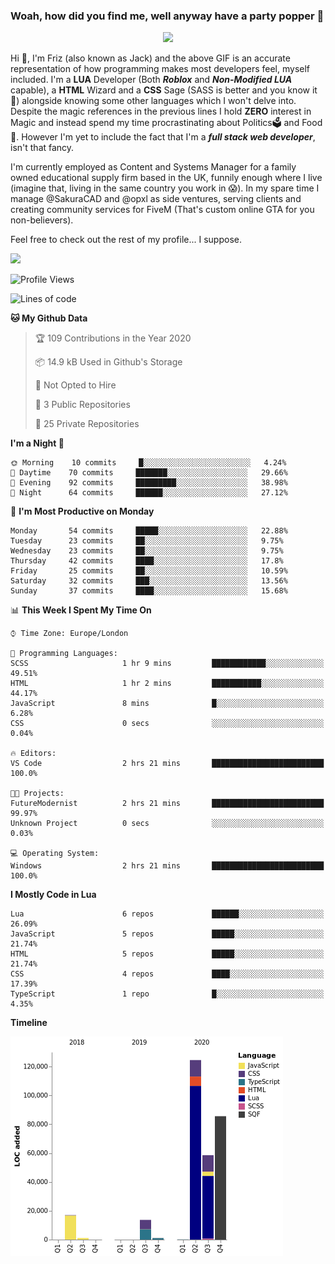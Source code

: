 ### Woah, how did you find me, well anyway have a party popper 🎉

<p align="center">
  <img  src="https://66.media.tumblr.com/d2766024a15e8c140bf20f314664eed2/d1615166bf58615c-d8/s400x600/aabc473a64edc43599d5345fd1e9e792d66ecc48.gifv">
</p>

Hi :wave:, I'm Friz (also known as Jack) and the above GIF is an accurate representation of how programming makes most developers feel, myself included. I'm a **LUA** Developer (Both ***Roblox*** and ***Non-Modified LUA*** capable), a **HTML** Wizard and a **CSS** Sage (SASS is better and you know it :pray:) alongside knowing some other languages which I won't delve into. Despite the magic references in the previous lines I hold **ZERO** interest in Magic and instead spend my time procrastinating about Politics🗳️ and Food🍔. However I'm yet to include the fact that I'm a ***full stack web developer***, isn't that fancy.

I'm currently employed as Content and Systems Manager for a family owned educational supply firm based in the UK, funnily enough where I live (imagine that, living in the same country you work in 😱). In my spare time I manage @SakuraCAD and @opxl as side ventures, serving clients and creating community services for FiveM (That's custom online GTA for you non-believers).

Feel free to check out the rest of my profile... I suppose.

<a href="https://github.com/anuraghazra/github-readme-stats">
  <img  src="https://github-readme-stats.vercel.app/api?username=JackOPXL&count_private=true&show_icons=true&theme=tokyonight" />
</a>



<!--START_SECTION:waka-->
![Profile Views](http://img.shields.io/badge/Profile%20Views-0-blue)

![Lines of code](https://img.shields.io/badge/From%20Hello%20World%20I%27ve%20Written-585231%20lines%20of%20code-blue)

**🐱 My Github Data** 

> 🏆 109 Contributions in the Year 2020
 > 
> 📦 14.9 kB Used in Github's Storage 
 > 
> 🚫 Not Opted to Hire
 > 
> 📜 3 Public Repositories
 > 
> 🔑 25 Private Repositories 

**I'm a Night 🦉** 

```text
🌞 Morning    10 commits     █░░░░░░░░░░░░░░░░░░░░░░░░   4.24% 
🌆 Daytime    70 commits     ███████░░░░░░░░░░░░░░░░░░   29.66% 
🌃 Evening    92 commits     █████████░░░░░░░░░░░░░░░░   38.98% 
🌙 Night      64 commits     ██████░░░░░░░░░░░░░░░░░░░   27.12%

```
📅 **I'm Most Productive on Monday** 

```text
Monday       54 commits     █████░░░░░░░░░░░░░░░░░░░░   22.88% 
Tuesday      23 commits     ██░░░░░░░░░░░░░░░░░░░░░░░   9.75% 
Wednesday    23 commits     ██░░░░░░░░░░░░░░░░░░░░░░░   9.75% 
Thursday     42 commits     ████░░░░░░░░░░░░░░░░░░░░░   17.8% 
Friday       25 commits     ██░░░░░░░░░░░░░░░░░░░░░░░   10.59% 
Saturday     32 commits     ███░░░░░░░░░░░░░░░░░░░░░░   13.56% 
Sunday       37 commits     ████░░░░░░░░░░░░░░░░░░░░░   15.68%

```


📊 **This Week I Spent My Time On** 

```text
⌚︎ Time Zone: Europe/London

💬 Programming Languages: 
SCSS                     1 hr 9 mins         ████████████░░░░░░░░░░░░░   49.51% 
HTML                     1 hr 2 mins         ███████████░░░░░░░░░░░░░░   44.17% 
JavaScript               8 mins              █░░░░░░░░░░░░░░░░░░░░░░░░   6.28% 
CSS                      0 secs              ░░░░░░░░░░░░░░░░░░░░░░░░░   0.04%

🔥 Editors: 
VS Code                  2 hrs 21 mins       █████████████████████████   100.0%

🐱‍💻 Projects: 
FutureModernist          2 hrs 21 mins       █████████████████████████   99.97% 
Unknown Project          0 secs              ░░░░░░░░░░░░░░░░░░░░░░░░░   0.03%

💻 Operating System: 
Windows                  2 hrs 21 mins       █████████████████████████   100.0%

```

**I Mostly Code in Lua** 

```text
Lua                      6 repos             ██████░░░░░░░░░░░░░░░░░░░   26.09% 
JavaScript               5 repos             █████░░░░░░░░░░░░░░░░░░░░   21.74% 
HTML                     5 repos             █████░░░░░░░░░░░░░░░░░░░░   21.74% 
CSS                      4 repos             ████░░░░░░░░░░░░░░░░░░░░░   17.39% 
TypeScript               1 repo              █░░░░░░░░░░░░░░░░░░░░░░░░   4.35%

```


**Timeline**

![Chart not found](https://github.com/JackOPXL/JackOPXL/blob/master/charts/bar_graph.png) 


<!--END_SECTION:waka-->

